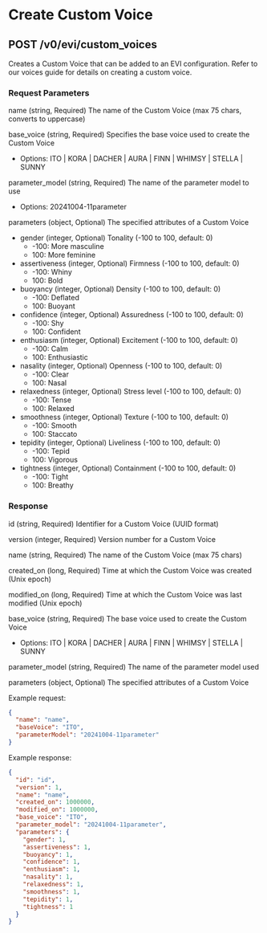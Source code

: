 # Create Custom Voice

## POST /v0/evi/custom_voices

Creates a Custom Voice that can be added to an EVI configuration. Refer to our voices guide for details on creating a custom voice.

### Request Parameters

name (string, Required) The name of the Custom Voice (max 75 chars, converts to uppercase)

base_voice (string, Required) Specifies the base voice used to create the Custom Voice
  * Options: ITO | KORA | DACHER | AURA | FINN | WHIMSY | STELLA | SUNNY

parameter_model (string, Required) The name of the parameter model to use
  * Options: 20241004-11parameter

parameters (object, Optional) The specified attributes of a Custom Voice
  * gender (integer, Optional) Tonality (-100 to 100, default: 0)
    * -100: More masculine
    * 100: More feminine
  * assertiveness (integer, Optional) Firmness (-100 to 100, default: 0)
    * -100: Whiny
    * 100: Bold
  * buoyancy (integer, Optional) Density (-100 to 100, default: 0)
    * -100: Deflated
    * 100: Buoyant
  * confidence (integer, Optional) Assuredness (-100 to 100, default: 0)
    * -100: Shy
    * 100: Confident
  * enthusiasm (integer, Optional) Excitement (-100 to 100, default: 0)
    * -100: Calm
    * 100: Enthusiastic
  * nasality (integer, Optional) Openness (-100 to 100, default: 0)
    * -100: Clear
    * 100: Nasal
  * relaxedness (integer, Optional) Stress level (-100 to 100, default: 0)
    * -100: Tense
    * 100: Relaxed
  * smoothness (integer, Optional) Texture (-100 to 100, default: 0)
    * -100: Smooth
    * 100: Staccato
  * tepidity (integer, Optional) Liveliness (-100 to 100, default: 0)
    * -100: Tepid
    * 100: Vigorous
  * tightness (integer, Optional) Containment (-100 to 100, default: 0)
    * -100: Tight
    * 100: Breathy

### Response

id (string, Required) Identifier for a Custom Voice (UUID format)

version (integer, Required) Version number for a Custom Voice

name (string, Required) The name of the Custom Voice (max 75 chars)

created_on (long, Required) Time at which the Custom Voice was created (Unix epoch)

modified_on (long, Required) Time at which the Custom Voice was last modified (Unix epoch)

base_voice (string, Required) The base voice used to create the Custom Voice
  * Options: ITO | KORA | DACHER | AURA | FINN | WHIMSY | STELLA | SUNNY

parameter_model (string, Required) The name of the parameter model used

parameters (object, Optional) The specified attributes of a Custom Voice

Example request:

```json
{
  "name": "name",
  "baseVoice": "ITO",
  "parameterModel": "20241004-11parameter"
}
```

Example response:

```json
{
  "id": "id",
  "version": 1,
  "name": "name",
  "created_on": 1000000,
  "modified_on": 1000000,
  "base_voice": "ITO",
  "parameter_model": "20241004-11parameter",
  "parameters": {
    "gender": 1,
    "assertiveness": 1,
    "buoyancy": 1,
    "confidence": 1,
    "enthusiasm": 1,
    "nasality": 1,
    "relaxedness": 1,
    "smoothness": 1,
    "tepidity": 1,
    "tightness": 1
  }
}